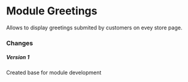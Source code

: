 # Module Greetings

Allows to display greetings submited by customers on evey store page.

### Changes

##### Version 1

Created base for module development